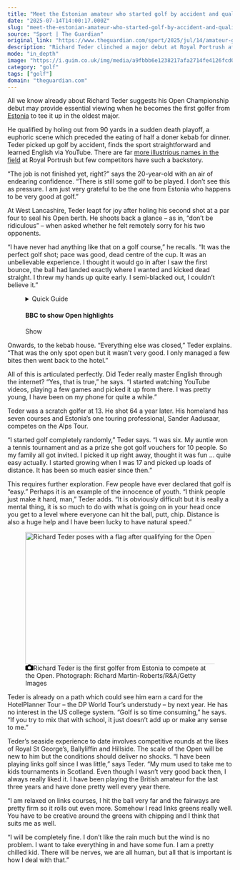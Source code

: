 ```yaml
---
title: "Meet the Estonian amateur who started golf by accident and qualified for the Open"
date: "2025-07-14T14:00:17.000Z"
slug: "meet-the-estonian-amateur-who-started-golf-by-accident-and-qualified-for-the-open"
source: "Sport | The Guardian"
original_link: "https://www.theguardian.com/sport/2025/jul/14/amateur-golfer-richard-teder-the-open-championship-golf-royal-portrush"
description: "Richard Teder clinched a major debut at Royal Portrush after a hole out in a playoff and the 20-year-old only took up the sport after his aunt won a prize All we know already about Richard Teder suggests his Open Championship debut may provide essential viewing when he becomes the first golfer from Estonia to tee it up in the oldest major. He qualified by holing out from 90 yards in a sudden death playoff, a euphoric scene which preceded the eating of half a doner kebab for dinner. Teder picked up golf by accident, finds the sport straightforward and learned English via YouTube. There are far more illustrious names in the field at Royal Portrush but few competitors have such a backstory.  Continue reading..."
mode: "in_depth"
image: "https://i.guim.co.uk/img/media/a9fbbb6e1238217afa2714fe4126fcd075122693/255_0_3434_2747/master/3434.jpg?width=1200&height=630&quality=85&auto=format&fit=crop&overlay-align=bottom%2Cleft&overlay-width=100p&overlay-base64=L2ltZy9zdGF0aWMvb3ZlcmxheXMvdGctZGVmYXVsdC5wbmc&enable=upscale&s=3b301b053c2e7610513285214bd1b320"
category: "golf"
tags: ["golf"]
domain: "theguardian.com"
---
```

<div id="readability-page-1" class="page"><div id="maincontent"><p>All we know already about Richard Teder suggests his Open Championship debut may provide essential viewing when he becomes the first golfer from <a href="https://www.theguardian.com/world/estonia" data-link-name="in body link" data-component="auto-linked-tag">Estonia</a> to tee it up in the oldest major.</p><p>He qualified by holing out from 90 yards in a sudden death playoff, a euphoric scene which preceded the eating of half a doner kebab for dinner. Teder picked up golf by accident, finds the sport straightforward and learned English via YouTube. There are far <a href="https://www.theguardian.com/sport/2025/jul/14/shane-lowry-golf-the-open-portrush-interview" data-link-name="in body link">more illustrious names in the field</a> at Royal Portrush but few competitors have such a backstory.</p><figure id="5c43624a-cc9a-4fe6-9abc-16109fdd7ef5" data-spacefinder-role="richLink" data-spacefinder-type="model.dotcomrendering.pageElements.RichLinkBlockElement"><gu-island name="RichLinkComponent" priority="feature" deferuntil="idle" props="{&quot;richLinkIndex&quot;:2,&quot;element&quot;:{&quot;_type&quot;:&quot;model.dotcomrendering.pageElements.RichLinkBlockElement&quot;,&quot;prefix&quot;:&quot;Related: &quot;,&quot;text&quot;:&quot;Shane Lowry: ‘If I win another Open, I’ll celebrate twice as much’&quot;,&quot;elementId&quot;:&quot;5c43624a-cc9a-4fe6-9abc-16109fdd7ef5&quot;,&quot;role&quot;:&quot;richLink&quot;,&quot;url&quot;:&quot;https://www.theguardian.com/sport/2025/jul/14/shane-lowry-golf-the-open-portrush-interview&quot;},&quot;ajaxUrl&quot;:&quot;https://api.nextgen.guardianapps.co.uk&quot;,&quot;format&quot;:{&quot;design&quot;:10,&quot;display&quot;:0,&quot;theme&quot;:2}}"></gu-island></figure><p>“The job is not finished yet, right?” says the 20-year-old with an air of endearing confidence. “There is still some golf to be played. I don’t see this as pressure. I am just very grateful to be the one from Estonia who happens to be very good at golf.”</p><p>At West Lancashire, Teder leapt for joy after holing his second shot at a par four to seal his Open berth. He shoots back a glance – as in, “don’t be ridiculous” – when asked whether he felt remotely sorry for his two opponents.</p><p>“I have never had anything like that on a golf course,” he recalls. “It was the perfect golf shot; pace was good, dead centre of the cup. It was an unbelievable experience. I thought it would go in after I saw the first bounce, the ball had landed exactly where I wanted and kicked dead straight. I threw my hands up quite early. I semi-blacked out, I couldn’t believe it.”</p><figure id="0470a412-995e-4d1f-a8f4-2253fea54a51" data-spacefinder-role="inline" data-spacefinder-type="model.dotcomrendering.pageElements.GuideAtomBlockElement"><gu-island name="GuideAtomWrapper" priority="feature" deferuntil="visible" props="{&quot;id&quot;:&quot;52b66780-b53d-497e-ba9d-4583df8f2b22&quot;,&quot;title&quot;:&quot;BBC to show Open highlights&quot;,&quot;html&quot;:&quot;<p>The BBC has secured a last-minute deal to show an early evening highlights programme from The Open Championship in Portrush this week.</p><p>&amp;nbsp;</p><p>The Guardian has learned that the R&amp;amp;A has agreed a new three-year deal with the BBC for highlights for the Open, which also covers the women’s Championship, starting with the 2025 edition at Royal Porthcawl at the end of the month.</p><p>&amp;nbsp;</p><p>The BBC’s late move comes as a surprise and is a boost for the R&amp;amp;A and golf fans, as the corporation has shown little interest in the sport in recent years. A long-term contract for live rights to the Open was terminated a year early by the BBC in 2016, with Sky Sports taking over live coverage, and while they have shown highlights since then they had opted not to renew a contract that expired last year.</p><p>&amp;nbsp;</p><p>The Rory McIlroy factor may have played a role in the BBC’s decision to make a late bid, with the reigning Masters champion playing on his home course in Northern Ireland likely to boost interest amongst casual fans. BBC Sport sources have expressed the belief that they made an error of judgment in not attempting to show highlights of the Masters this year, with coverage of McIlroy’s triumph at Augusta only available to viewers with Sky Sports.</p><p>&amp;nbsp;</p><p>The Open is a more attractive property for the BBC however, due to the Championship’s earlier finishing times in this country, which should deliver a bigger audience. As a result this week’s highlights programmes are due to be shown at 9pm on Thursday and Friday before starting at 10pm on Saturday and Sunday.</p><p>&amp;nbsp;</p><p>The R&amp;amp;A and BBC did not comment, but an announcement is expected in the next few days. <b>Matt Hughes</b></p>&quot;,&quot;credit&quot;:&quot;&quot;}"><div data-atom-id="52b66780-b53d-497e-ba9d-4583df8f2b22" data-atom-type="guide"><details data-atom-id="52b66780-b53d-497e-ba9d-4583df8f2b22" data-snippet-type="guide"><summary><span>Quick Guide</span><h4>BBC to show Open highlights</h4><span><span><span></span>Show</span></span></summary><div><p>The BBC has secured a last-minute deal to show an early evening highlights programme from The Open Championship in Portrush this week.</p><p>The Guardian has learned that the R&amp;A has agreed a new three-year deal with the BBC for highlights for the Open, which also covers the women’s Championship, starting with the 2025 edition at Royal Porthcawl at the end of the month.</p><p>The BBC’s late move comes as a surprise and is a boost for the R&amp;A and golf fans, as the corporation has shown little interest in the sport in recent years. A long-term contract for live rights to the Open was terminated a year early by the BBC in 2016, with Sky Sports taking over live coverage, and while they have shown highlights since then they had opted not to renew a contract that expired last year.</p><p>The Rory McIlroy factor may have played a role in the BBC’s decision to make a late bid, with the reigning Masters champion playing on his home course in Northern Ireland likely to boost interest amongst casual fans. BBC Sport sources have expressed the belief that they made an error of judgment in not attempting to show highlights of the Masters this year, with coverage of McIlroy’s triumph at Augusta only available to viewers with Sky Sports.</p><p>The Open is a more attractive property for the BBC however, due to the Championship’s earlier finishing times in this country, which should deliver a bigger audience. As a result this week’s highlights programmes are due to be shown at 9pm on Thursday and Friday before starting at 10pm on Saturday and Sunday.</p><p>The R&amp;A and BBC did not comment, but an announcement is expected in the next few days. <b>Matt Hughes</b></p></div></details></div></gu-island></figure><p>Onwards, to the kebab house. “Everything else was closed,” Teder explains. “That was the only spot open but it wasn’t very good. I only managed a few bites then went back to the hotel.”</p><p>All of this is articulated perfectly. Did Teder really master English through the internet? “Yes, that is true,” he says. “I started watching YouTube videos, playing a few games and picked it up from there. I was pretty young, I have been on my phone for quite a while.”</p><p>Teder was a scratch golfer at 13. He shot 64 a year later. His homeland has seven courses and Estonia’s one touring professional, Sander Aadusaar, competes on the Alps Tour.</p><p>“I started golf completely randomly,” Teder says. “I was six. My auntie won a tennis tournament and as a prize she got golf vouchers for 10 people. So my family all got invited. I picked it up right away, thought it was fun … quite easy actually. I started growing when I was 17 and picked up loads of distance. It has been so much easier since then.”</p><p>This requires further exploration. Few people have ever declared that golf is “easy.” Perhaps it is an example of the innocence of youth. “I think people just make it hard, man,” Teder adds. “It is obviously difficult but it is really a mental thing, it is so much to do with what is going on in your head once you get to a level where everyone can hit the ball, putt, chip. Distance is also a huge help and I have been lucky to have natural speed.”</p><figure id="bb27f175-c5eb-4e8a-b852-21dbecf0e5e0" data-spacefinder-role="inline" data-spacefinder-type="model.dotcomrendering.pageElements.ImageBlockElement"><div id="img-2"><picture><source srcset="https://i.guim.co.uk/img/media/d2ef1a8d013c572576eaaac38a454e639cf1d111/0_0_4418_2946/master/4418.jpg?width=620&amp;dpr=2&amp;s=none&amp;crop=none" media="(min-width: 660px) and (-webkit-min-device-pixel-ratio: 1.25), (min-width: 660px) and (min-resolution: 120dpi)"><source srcset="https://i.guim.co.uk/img/media/d2ef1a8d013c572576eaaac38a454e639cf1d111/0_0_4418_2946/master/4418.jpg?width=620&amp;dpr=1&amp;s=none&amp;crop=none" media="(min-width: 660px)"><source srcset="https://i.guim.co.uk/img/media/d2ef1a8d013c572576eaaac38a454e639cf1d111/0_0_4418_2946/master/4418.jpg?width=605&amp;dpr=2&amp;s=none&amp;crop=none" media="(min-width: 480px) and (-webkit-min-device-pixel-ratio: 1.25), (min-width: 480px) and (min-resolution: 120dpi)"><source srcset="https://i.guim.co.uk/img/media/d2ef1a8d013c572576eaaac38a454e639cf1d111/0_0_4418_2946/master/4418.jpg?width=605&amp;dpr=1&amp;s=none&amp;crop=none" media="(min-width: 480px)"><source srcset="https://i.guim.co.uk/img/media/d2ef1a8d013c572576eaaac38a454e639cf1d111/0_0_4418_2946/master/4418.jpg?width=445&amp;dpr=2&amp;s=none&amp;crop=none" media="(min-width: 320px) and (-webkit-min-device-pixel-ratio: 1.25), (min-width: 320px) and (min-resolution: 120dpi)"><source srcset="https://i.guim.co.uk/img/media/d2ef1a8d013c572576eaaac38a454e639cf1d111/0_0_4418_2946/master/4418.jpg?width=445&amp;dpr=1&amp;s=none&amp;crop=none" media="(min-width: 320px)"><img alt="Richard Teder poses with a flag after qualifying for the Open" src="https://i.guim.co.uk/img/media/d2ef1a8d013c572576eaaac38a454e639cf1d111/0_0_4418_2946/master/4418.jpg?width=445&amp;dpr=1&amp;s=none&amp;crop=none" width="445" height="296.7338162064283" loading="lazy"></picture></div><figcaption data-spacefinder-role="inline"><span><svg width="18" height="13" viewBox="0 0 18 13"><path d="M18 3.5v8l-1.5 1.5h-15l-1.5-1.5v-8l1.5-1.5h3.5l2-2h4l2 2h3.5l1.5 1.5zm-9 7.5c1.9 0 3.5-1.6 3.5-3.5s-1.6-3.5-3.5-3.5-3.5 1.6-3.5 3.5 1.6 3.5 3.5 3.5z"></path></svg></span><span>Richard Teder is the first golfer from Estonia to compete at the Open.</span> Photograph: Richard Martin-Roberts/R&amp;A/Getty Images</figcaption></figure><p>Teder is already on a path which could see him earn a card for the HotelPlanner Tour – the DP World Tour’s understudy – by next year. He has no interest in the US college system. “Golf is so time consuming,” he says. “If you try to mix that with school, it just doesn’t add up or make any sense to me.”</p><p>Teder’s seaside experience to date involves competitive rounds at the likes of Royal St George’s, Ballyliffin and Hillside. The scale of the Open will be new to him but the conditions should deliver no shocks. “I have been playing links golf since I was little,” says Teder. “My mum used to take me to kids tournaments in Scotland. Even though I wasn’t very good back then, I always really liked it. I have been playing the British amateur for the last three years and have done pretty well every year there.</p><p>“I am relaxed on links courses, I hit the ball very far and the fairways are pretty firm so it rolls out even more. Somehow I read links greens really well. You have to be creative around the greens with chipping and I think that suits me as well.</p><p>“I will be completely fine. I don’t like the rain much but the wind is no problem. I want to take everything in and have some fun. I am a pretty chilled kid. There will be nerves, we are all human, but all that is important is how I deal with that.”</p></div></div>